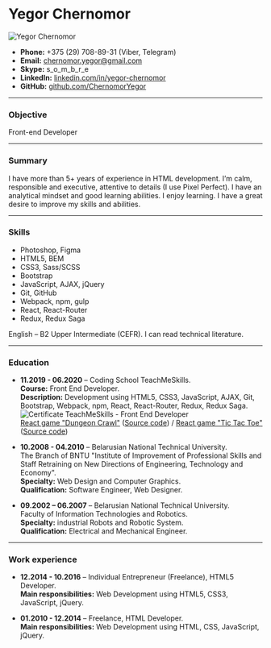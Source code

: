 # Yegor Chernomor

![Yegor Chernomor](https://avatars2.githubusercontent.com/u/58956828?s=150&u=e39d72ef46b560e5077f2cc7c785c4b3c7996ede&v=4)

* __Phone:__ +375 (29) 708-89-31 (Viber, Telegram)
* __Email:__ chernomor.yegor@gmail.com
* __Skype:__ s_o_m_b_r_e
* __LinkedIn:__ [linkedin.com/in/yegor-chernomor](https://linkedin.com/in/yegor-chernomor)
* __GitHub:__ [github.com/ChernomorYegor](https://github.com/ChernomorYegor)

___
### Objective

Front-end Developer

___
### Summary

I have more than 5+ years of experience in HTML development. 
I’m calm, responsible and executive, attentive to details (I use Pixel Perfect). I have an analytical mindset and good learning abilities. I enjoy learning. I have a great desire to improve my skills and abilities.

___
### Skills

* Photoshop, Figma
* HTML5, BEM
* CSS3, Sass/SCSS
* Bootstrap
* JavaScript, AJAX, jQuery
* Git, GitHub
* Webpack, npm, gulp
* React, React-Router
* Redux, Redux Saga

English – B2 Upper Intermediate (CEFR). I can read technical literature.

___
### Education

* __11.2019 - 06.2020__ – Coding School TeachMeSkills.  
__Course:__ Front End Developer.  
__Description:__ Development using HTML5, CSS3, JavaScript, AJAX, Git, Bootstrap, Webpack, npm, React, React-Router, Redux, Redux Saga.  
![Certificate TeachMeSkills - Front End Developer](https://media-exp1.licdn.com/dms/image/C4D2DAQG7xJ4qNS_U-w/profile-treasury-image-shrink_800_800/0/1597479377694?e=1626634800&v=beta&t=8cy4xUNkRtK0K5ECKcQ1Hykq4AQ2AEJESsC4DgsBdEE)  
[React game "Dungeon Crawl"](https://chernomoryegor.github.io/react-dungeon-crawl/) ([Source code](https://github.com/ChernomorYegor/react-dungeon-crawl)) / [React game "Tic Tac Toe"](https://chernomoryegor.github.io/react-tic-tac-toe/) ([Source code](https://github.com/ChernomorYegor/react-tic-tac-toe))  

* __10.2008 - 04.2010__ – Belarusian National Technical University.  
The Branch of BNTU "Institute of Improvement of Professional Skills and Staff Retraining on New Directions of Engineering, Technology and Economy".  
__Specialty:__ Web Design and Computer Graphics.  
__Qualification:__ Software Engineer, Web Designer.

* __09.2002 – 06.2007__ – Belarusian National Technical University.  
Faculty of Information Technologies and Robotics.  
__Specialty:__ industrial Robots and Robotic System.  
__Qualification:__ Electrical and Mechanical Engineer.

___
### Work experience

* __12.2014 - 10.2016__ – Individual Entrepreneur (Freelance), HTML5 Developer.  
__Main responsibilities:__ Web Development using HTML5, CSS3, JavaScript, jQuery.

* __01.2010 - 12.2014__ – Freelance, HTML Developer.  
__Main responsibilities:__ Web Development using HTML, CSS, JavaScript, jQuery.